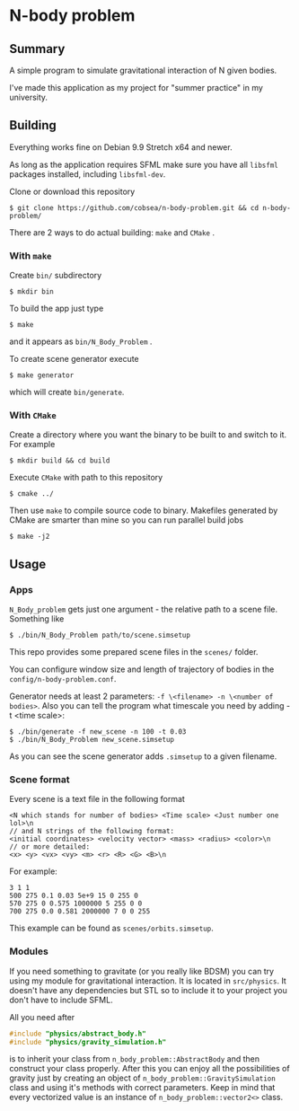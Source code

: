 # N-body problem
## Summary
A simple program to simulate gravitational interaction of N given bodies. 

I've made this application as my project for "summer practice" in my university.

## Building

Everything works fine on Debian 9.9 Stretch x64 and newer.

As long as the application requires SFML make sure you have all `libsfml` packages installed, including `libsfml-dev`.

Clone or download this repository
```
$ git clone https://github.com/cobsea/n-body-problem.git && cd n-body-problem/
```

There are 2 ways to do actual building: `make` and `CMake` .

### With `make`

Create `bin/` subdirectory
```
$ mkdir bin
```

To build the app just type
```
$ make
```
and it appears as `bin/N_Body_Problem` .

To create scene generator execute
```
$ make generator
```
which will create `bin/generate`.

### With `CMake`

Create a directory where you want the binary to be built to and switch to it. For example
```
$ mkdir build && cd build
```

Execute `CMake` with path to this repository
```
$ cmake ../
```

Then use `make` to compile source code to binary.
Makefiles generated by CMake are smarter than mine so you can run parallel build jobs
```
$ make -j2
```

## Usage

### Apps

`N_Body_problem` gets just one argument - the relative path to a scene file. Something like
```
$ ./bin/N_Body_Problem path/to/scene.simsetup
```

This repo provides some prepared scene files in the `scenes/` folder. 

You can configure window size and length of trajectory of bodies
in the `config/n-body-problem.conf`.

Generator needs at least 2 parameters: `-f \<filename> -n \<number of bodies>`. Also you can tell the program
what timescale you need by adding -t \<time scale>:
```
$ ./bin/generate -f new_scene -n 100 -t 0.03
$ ./bin/N_Body_Problem new_scene.simsetup
```
As you can see the scene generator adds `.simsetup` to a given filename.

### Scene format

Every scene is a text file in the following format
```
<N which stands for number of bodies> <Time scale> <Just number one lol>\n
// and N strings of the following format:
<initial coordinates> <velocity vector> <mass> <radius> <color>\n
// or more detailed:
<x> <y> <vx> <vy> <m> <r> <R> <G> <B>\n

```
For example:
```
3 1 1
500 275 0.1 0.03 5e+9 15 0 255 0
570 275 0 0.575 1000000 5 255 0 0
700 275 0.0 0.581 2000000 7 0 0 255
```
This example can be found as `scenes/orbits.simsetup`.

### Modules

If you need something to gravitate (or you really like BDSM) you can try using my
module for gravitational interaction. It is located in `src/physics`. 
It doesn't have any dependencies but STL so to include it to your project you don't have to include SFML.

All you need after
```c++
#include "physics/abstract_body.h"
#include "physics/gravity_simulation.h"
```
is to inherit your class from `n_body_problem::AbstractBody`
and then construct your class properly.
After this you can enjoy all the possibilities of gravity just by creating an object of
`n_body_problem::GravitySimulation` class and using it's methods with correct parameters.
Keep in mind that every vectorized value is an instance of `n_body_problem::vector2<>` class.
